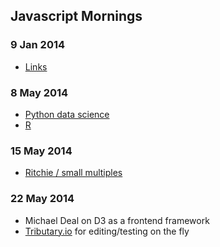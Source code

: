 ## Javascript Mornings

### 9 Jan 2014
- [Links](https://github.com/larrybuch/javascript-mornings/blob/master/links.md)

### 8 May 2014
- [Python data science](https://github.com/larrybuch/javascript-mornings/blob/master/python-data-science.md)
- [R](https://github.com/larrybuch/javascript-mornings/blob/master/code/R/intro.R)

### 15 May 2014
- [Ritchie / small multiples](https://github.com/larrybuch/javascript-mornings/blob/master/notes/2014-05-15%20-%20Ritchie's%20small%20multiples.md)

### 22 May 2014
- Michael Deal on D3 as a frontend framework
- [Tributary.io](http://tributary.io/) for editing/testing on the fly